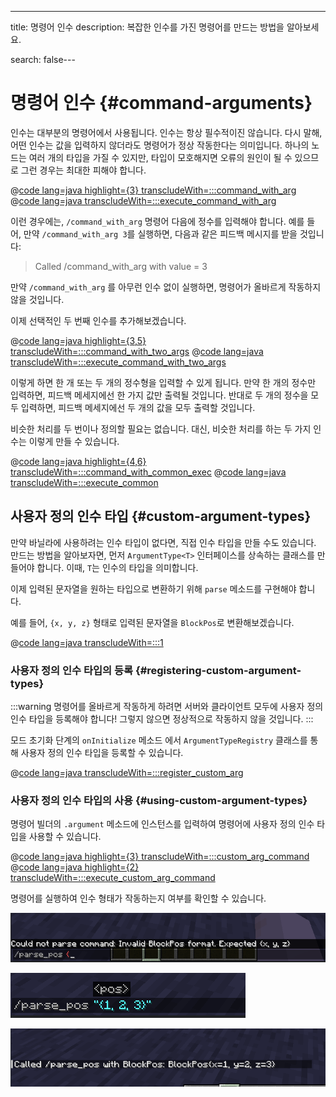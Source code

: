 ---
title: 명령어 인수
description: 복잡한 인수를 가진 명령어를 만드는 방법을 알아보세요.

search: false---

# 명령어 인수 {#command-arguments}

인수는 대부분의 명령어에서 사용됩니다. 인수는 항상 필수적이진 않습니다. 다시 말해, 어떤 인수는 값을 입력하지 않더라도 명령어가 정상 작동한다는 의미입니다. 하나의 노드는 여러 개의 타입을 가질 수 있지만, 타입이 모호해지면 오류의 원인이 될 수 있으므로 그런 경우는 최대한 피해야 합니다.

@[code lang=java highlight={3} transcludeWith=:::command_with_arg](@/reference/1.21/src/main/java/com/example/docs/command/FabricDocsReferenceCommands.java)
@[code lang=java transcludeWith=:::execute_command_with_arg](@/reference/1.21/src/main/java/com/example/docs/command/FabricDocsReferenceCommands.java)

이런 경우에는, `/command_with_arg` 명령어 다음에 정수를 입력해야 합니다. 예를 들어, 만약 `/command_with_arg 3`를 실행하면, 다음과 같은 피드백 메시지를 받을 것입니다:

> Called /command_with_arg with value = 3

만약 `/command_with_arg` 를 아무런 인수 없이 실행하면, 명령어가 올바르게 작동하지 않을 것입니다.

이제 선택적인 두 번째 인수를 추가해보겠습니다.

@[code lang=java highlight={3,5} transcludeWith=:::command_with_two_args](@/reference/1.21/src/main/java/com/example/docs/command/FabricDocsReferenceCommands.java)
@[code lang=java transcludeWith=:::execute_command_with_two_args](@/reference/1.21/src/main/java/com/example/docs/command/FabricDocsReferenceCommands.java)

이렇게 하면 한 개 또는 두 개의 정수형을 입력할 수 있게 됩니다. 만약 한 개의 정수만 입력하면, 피드백 메세지에선 한 가지 값만 출력될 것입니다. 반대로 두 개의 정수을 모두 입력하면, 피드백 메세지에선 두 개의 값을 모두 출력할 것입니다.

비슷한 처리를 두 번이나 정의할 필요는 없습니다. 대신, 비슷한 처리를 하는 두 가지 인수는 이렇게 만들 수 있습니다.

@[code lang=java highlight={4,6} transcludeWith=:::command_with_common_exec](@/reference/1.21/src/main/java/com/example/docs/command/FabricDocsReferenceCommands.java)
@[code lang=java transcludeWith=:::execute_common](@/reference/1.21/src/main/java/com/example/docs/command/FabricDocsReferenceCommands.java)

## 사용자 정의 인수 타입 {#custom-argument-types}

만약 바닐라에 사용하려는 인수 타입이 없다면, 직접 인수 타입을 만들 수도 있습니다. 만드는 방법을 알아보자면, 먼저 `ArgumentType<T>` 인터페이스를 상속하는 클래스를 만들어야 합니다. 이때, `T`는 인수의 타입을 의미합니다.

이제 입력된 문자열을 원하는 타입으로 변환하기 위해 `parse` 메소드를 구현해야 합니다.

예를 들어, `{x, y, z}` 형태로 입력된 문자열을 `BlockPos`로 변환해보겠습니다.

@[code lang=java transcludeWith=:::1](@/reference/1.21/src/main/java/com/example/docs/command/BlockPosArgumentType.java)

### 사용자 정의 인수 타입의 등록 {#registering-custom-argument-types}

:::warning
명령어를 올바르게 작동하게 하려면 서버와 클라이언트 모두에 사용자 정의 인수 타입을 등록해야 합니다! 그렇지 않으면 정상적으로 작동하지 않을 것입니다.
:::

모드 초기화 단계의 `onInitialize` 메소드 에서 `ArgumentTypeRegistry` 클래스를 통해 사용자 정의 인수 타입을 등록할 수 있습니다.

@[code lang=java transcludeWith=:::register_custom_arg](@/reference/1.21/src/main/java/com/example/docs/command/FabricDocsReferenceCommands.java)

### 사용자 정의 인수 타입의 사용 {#using-custom-argument-types}

명령어 빌더의 `.argument` 메소드에 인스턴스를 입력하여 명령어에 사용자 정의 인수 타입을 사용할 수 있습니다.

@[code lang=java highlight={3} transcludeWith=:::custom_arg_command](@/reference/1.21/src/main/java/com/example/docs/command/FabricDocsReferenceCommands.java)
@[code lang=java highlight={2} transcludeWith=:::execute_custom_arg_command](@/reference/1.21/src/main/java/com/example/docs/command/FabricDocsReferenceCommands.java)

명령어를 실행하여 인수 형태가 작동하는지 여부를 확인할 수 있습니다.

![올바르지 않은 인수](/assets/develop/commands/custom-arguments_fail.png)

![올바른 인수](/assets/develop/commands/custom-arguments_valid.png)

![명령어 결과](/assets/develop/commands/custom-arguments_result.png)

